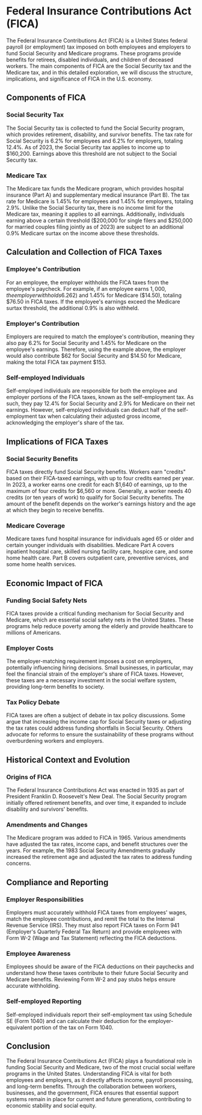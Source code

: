 # Federal Insurance Contributions Act (FICA)

The Federal Insurance Contributions Act (FICA) is a United States federal payroll (or employment) tax imposed on both employees and employers to fund Social Security and Medicare programs. These programs provide benefits for retirees, disabled individuals, and children of deceased workers. The main components of FICA are the Social Security tax and the Medicare tax, and in this detailed exploration, we will discuss the structure, implications, and significance of FICA in the U.S. economy.

## Components of FICA

### Social Security Tax
The Social Security tax is collected to fund the Social Security program, which provides retirement, disability, and survivor benefits. The tax rate for Social Security is 6.2% for employees and 6.2% for employers, totaling 12.4%. As of 2023, the Social Security tax applies to income up to $160,200. Earnings above this threshold are not subject to the Social Security tax.

### Medicare Tax
The Medicare tax funds the Medicare program, which provides hospital insurance (Part A) and supplementary medical insurance (Part B). The tax rate for Medicare is 1.45% for employees and 1.45% for employers, totaling 2.9%. Unlike the Social Security tax, there is no income limit for the Medicare tax, meaning it applies to all earnings. Additionally, individuals earning above a certain threshold ($200,000 for single filers and $250,000 for married couples filing jointly as of 2023) are subject to an additional 0.9% Medicare surtax on the income above these thresholds.

## Calculation and Collection of FICA Taxes

### Employee's Contribution
For an employee, the employer withholds the FICA taxes from the employee's paycheck. For example, if an employee earns $1,000, the employer withholds 6.2% for Social Security ($62) and 1.45% for Medicare ($14.50), totaling $76.50 in FICA taxes. If the employee's earnings exceed the Medicare surtax threshold, the additional 0.9% is also withheld.

### Employer's Contribution
Employers are required to match the employee's contribution, meaning they also pay 6.2% for Social Security and 1.45% for Medicare on the employee's earnings. Therefore, using the example above, the employer would also contribute $62 for Social Security and $14.50 for Medicare, making the total FICA tax payment $153.

### Self-employed Individuals
Self-employed individuals are responsible for both the employee and employer portions of the FICA taxes, known as the self-employment tax. As such, they pay 12.4% for Social Security and 2.9% for Medicare on their net earnings. However, self-employed individuals can deduct half of the self-employment tax when calculating their adjusted gross income, acknowledging the employer's share of the tax.

## Implications of FICA Taxes

### Social Security Benefits
FICA taxes directly fund Social Security benefits. Workers earn "credits" based on their FICA-taxed earnings, with up to four credits earned per year. In 2023, a worker earns one credit for each $1,640 of earnings, up to the maximum of four credits for $6,560 or more. Generally, a worker needs 40 credits (or ten years of work) to qualify for Social Security benefits. The amount of the benefit depends on the worker's earnings history and the age at which they begin to receive benefits.

### Medicare Coverage
Medicare taxes fund hospital insurance for individuals aged 65 or older and certain younger individuals with disabilities. Medicare Part A covers inpatient hospital care, skilled nursing facility care, hospice care, and some home health care. Part B covers outpatient care, preventive services, and some home health services.

## Economic Impact of FICA

### Funding Social Safety Nets
FICA taxes provide a critical funding mechanism for Social Security and Medicare, which are essential social safety nets in the United States. These programs help reduce poverty among the elderly and provide healthcare to millions of Americans.

### Employer Costs
The employer-matching requirement imposes a cost on employers, potentially influencing hiring decisions. Small businesses, in particular, may feel the financial strain of the employer's share of FICA taxes. However, these taxes are a necessary investment in the social welfare system, providing long-term benefits to society.

### Tax Policy Debate
FICA taxes are often a subject of debate in tax policy discussions. Some argue that increasing the income cap for Social Security taxes or adjusting the tax rates could address funding shortfalls in Social Security. Others advocate for reforms to ensure the sustainability of these programs without overburdening workers and employers.

## Historical Context and Evolution

### Origins of FICA
The Federal Insurance Contributions Act was enacted in 1935 as part of President Franklin D. Roosevelt's New Deal. The Social Security program initially offered retirement benefits, and over time, it expanded to include disability and survivors' benefits.

### Amendments and Changes
The Medicare program was added to FICA in 1965. Various amendments have adjusted the tax rates, income caps, and benefit structures over the years. For example, the 1983 Social Security Amendments gradually increased the retirement age and adjusted the tax rates to address funding concerns.

## Compliance and Reporting

### Employer Responsibilities
Employers must accurately withhold FICA taxes from employees' wages, match the employee contributions, and remit the total to the Internal Revenue Service (IRS). They must also report FICA taxes on Form 941 (Employer's Quarterly Federal Tax Return) and provide employees with Form W-2 (Wage and Tax Statement) reflecting the FICA deductions.

### Employee Awareness
Employees should be aware of the FICA deductions on their paychecks and understand how these taxes contribute to their future Social Security and Medicare benefits. Reviewing Form W-2 and pay stubs helps ensure accurate withholding.

### Self-employed Reporting
Self-employed individuals report their self-employment tax using Schedule SE (Form 1040) and can calculate their deduction for the employer-equivalent portion of the tax on Form 1040.

## Conclusion

The Federal Insurance Contributions Act (FICA) plays a foundational role in funding Social Security and Medicare, two of the most crucial social welfare programs in the United States. Understanding FICA is vital for both employees and employers, as it directly affects income, payroll processing, and long-term benefits. Through the collaboration between workers, businesses, and the government, FICA ensures that essential support systems remain in place for current and future generations, contributing to economic stability and social equity.